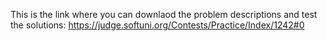 This is the link where you can downlaod the problem descriptions and test the solutions:
https://judge.softuni.org/Contests/Practice/Index/1242#0
